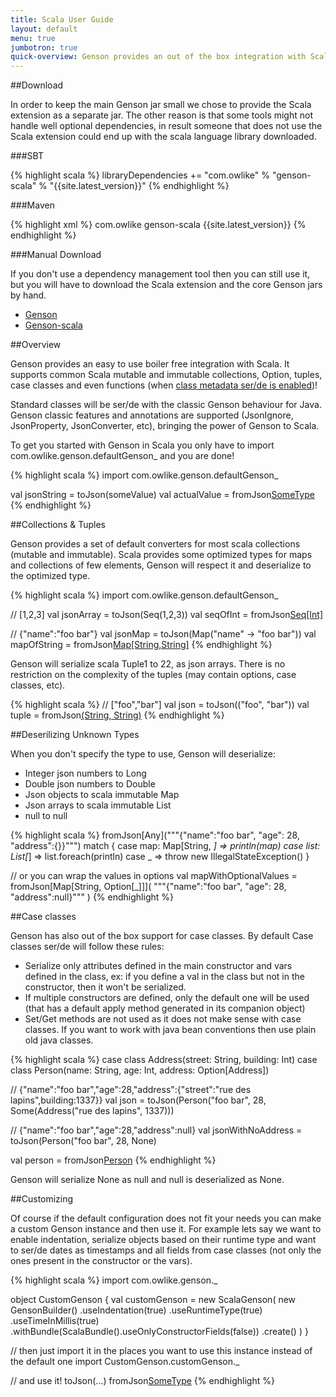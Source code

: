 ```yaml
---
title: Scala User Guide
layout: default
menu: true
jumbotron: true
quick-overview: Genson provides an out of the box integration with Scala for the high level databinding API.
---
```



##Download

In order to keep the main Genson jar small we chose to provide the Scala extension as a separate jar.
The other reason is that some tools might not handle well optional dependencies, in result someone that does not use
the Scala extension could end up with the scala language library downloaded.

###SBT

{% highlight scala %}
libraryDependencies += "com.owlike" % "genson-scala" % "{{site.latest_version}}"
{% endhighlight %}

###Maven

{% highlight xml %}
<dependency>
	<groupId>com.owlike</groupId>
	<artifactId>genson-scala</artifactId>
	<version>{{site.latest_version}}</version>
</dependency>
{% endhighlight %}

###Manual Download

If you don't use a dependency management tool then you can still use it, but you will have to download the Scala extension and
the core Genson jars by hand.

 * [Genson](http://repo1.maven.org/maven2/com/owlike/genson/{{site.latest_version}}/genson-{{site.latest_version}}.jar)
 * [Genson-scala](http://repo1.maven.org/maven2/com/owlike/genson-scala/{{site.latest_version}}/genson-scala-{{site.latest_version}}.jar)


##Overview

Genson provides an easy to use boiler free integration with Scala.
It supports common Scala mutable and immutable collections, Option, tuples, case classes and even functions
(when [class metadata ser/de is enabled]({{base.url}}/Documentation/UserGuide/#polymorphic-types))!

Standard classes will be ser/de with the classic Genson behaviour for Java.
Genson classic features and annotations are supported (JsonIgnore, JsonProperty, JsonConverter, etc),
bringing the power of Genson to Scala.

To get you started with Genson in Scala you only have to import com.owlike.genson.defaultGenson_
and you are done!

{% highlight scala %}
import com.owlike.genson.defaultGenson_

val jsonString = toJson(someValue)
val actualValue = fromJson[SomeType](json)
{% endhighlight %}


##Collections & Tuples

Genson provides a set of default converters for most scala collections (mutable and immutable).
Scala provides some optimized types for maps and collections of few elements, Genson will respect it
and deserialize to the optimized type.

{% highlight scala %}
import com.owlike.genson.defaultGenson_

// [1,2,3]
val jsonArray = toJson(Seq(1,2,3))
val seqOfInt = fromJson[Seq[Int]](jsonArray)

// {"name":"foo bar"}
val jsonMap = toJson(Map("name" -> "foo bar"))
val mapOfString = fromJson[Map[String,String]](jsonMap)
{% endhighlight %}

Genson will serialize scala Tuple1 to 22, as json arrays.
There is no restriction on the complexity of the tuples (may contain options, case classes, etc).

{% highlight scala %}
// ["foo","bar"]
val json = toJson(("foo", "bar"))
val tuple = fromJson[(String, String)](json)
{% endhighlight %}

##Deserilizing Unknown Types

When you don't specify the type to use, Genson will deserialize:

 * Integer json numbers to Long
 * Double json numbers to Double
 * Json objects to scala immutable Map
 * Json arrays to scala immutable List
 * null to null

{% highlight scala %}
fromJson[Any]("""{"name":"foo bar", "age": 28, "address":{}}""") match {
 case map: Map[String, _] => println(map)
 case list: List[_] => list.foreach(println)
 case _ => throw new IllegalStateException()
}

// or you can wrap the values in options
val mapWithOptionalValues = fromJson[Map[String, Option[_]]](
  """{"name":"foo bar", "age": 28, "address":null}"""
)
{% endhighlight %}


##Case classes

Genson has also out of the box support for case classes. By default Case classes ser/de will follow these rules:

 * Serialize only attributes defined in the main constructor and vars defined in the class,
 ex: if you define a val in the class but not in the constructor, then it won't be serialized.
 * If multiple constructors are defined, only the default one will be used
 (that has a default apply method generated in its companion object)
 * Set/Get methods are not used as it does not make sense with case classes.
 If you want to work with java bean conventions then use plain old java classes.

{% highlight scala %}
case class Address(street: String, building: Int)
case class Person(name: String, age: Int, address: Option[Address])

// {"name":"foo bar","age":28,"address":{"street":"rue des lapins",building:1337}}
val json = toJson(Person("foo bar", 28, Some(Address("rue des lapins", 1337)))

// {"name":"foo bar","age":28,"address":null}
val jsonWithNoAddress = toJson(Person("foo bar", 28, None)

val person = fromJson[Person](json)
{% endhighlight %}

Genson will serialize None as null and null is deserialized as None.

##Customizing

Of course if the default configuration does not fit your needs you can make a custom Genson instance and then use it.
For example lets say we want to enable indentation, serialize objects based on their runtime type and want to ser/de
dates as timestamps and all fields from case classes (not only the ones present in the constructor or the vars).

{% highlight scala %}
import com.owlike.genson._

object CustomGenson {
  val customGenson = new ScalaGenson(
    new GensonBuilder()
      .useIndentation(true)
      .useRuntimeType(true)
      .useTimeInMillis(true)
      .withBundle(ScalaBundle().useOnlyConstructorFields(false))
      .create()
  )
}

// then just import it in the places you want to use this instance instead of the default one
import CustomGenson.customGenson._

// and use it!
toJson(...)
fromJson[SomeType](json)
{% endhighlight %}
